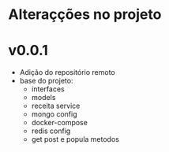 # Alteraçções no projeto

# v0.0.1
- Adição do repositório remoto
- base do projeto:
    - interfaces
    - models
    - receita service
    - mongo config
    - docker-compose
    - redis config
    - get post e popula metodos
